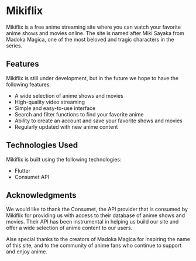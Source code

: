 # Mikiflix

Mikiflix is a free anime streaming site where you can watch your favorite anime shows and movies online. The site is named after Miki Sayaka from Madoka Magica, one of the most beloved and tragic characters in the series.

## Features

Mikiflix is still under development, but in the future we hope to have the following features:

- A wide selection of anime shows and movies
- High-quality video streaming
- Simple and easy-to-use interface
- Search and filter functions to find your favorite anime
- Ability to create an account and save your favorite shows and movies
- Regularly updated with new anime content

## Technologies Used
Mikiflix is built using the following technologies:
- Flutter
- Consumet API

## Acknowledgments

We would like to thank the Consumet, the API provider that is consumed by Mikiflix for providing us with access to their database of anime shows and movies. Their API has been instrumental in helping us build our site and offer a wide selection of anime content to our users.

Alse special thanks to the creators of Madoka Magica for inspiring the name of this site, and to the community of anime fans who continue to support and enjoy anime.

